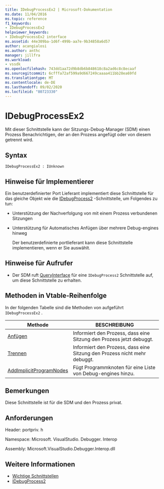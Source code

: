 ```yaml
---
title: IDebugProcessEx2 | Microsoft-Dokumentation
ms.date: 11/04/2016
ms.topic: reference
f1_keywords:
- IDebugProcessEx2
helpviewer_keywords:
- IDebugProcessEx2 interface
ms.assetid: 44e309ba-1d6f-499b-aa7e-9b34858a6d57
author: acangialosi
ms.author: anthc
manager: jillfra
ms.workload:
- vssdk
ms.openlocfilehash: 743dd1aa72d9b8db6b848618c8a2ad6c8c8ecaaf
ms.sourcegitcommit: 6cfffa72af599a9d667249caaaa411bb28ea69fd
ms.translationtype: MT
ms.contentlocale: de-DE
ms.lasthandoff: 09/02/2020
ms.locfileid: "80723330"
---
```

# <a name="idebugprocessex2"></a>IDebugProcessEx2
Mit dieser Schnittstelle kann der Sitzungs-Debug-Manager (SDM) einen Prozess Benachrichtigen, der an den Prozess angefügt oder von diesem getrennt wird.

## <a name="syntax"></a>Syntax

```
IDebugProcessEx2 : IUnknown
```

## <a name="notes-for-implementers"></a>Hinweise für Implementierer
 Ein benutzerdefinierter Port Lieferant implementiert diese Schnittstelle für das gleiche Objekt wie die [IDebugProcess2](../../../extensibility/debugger/reference/idebugprocess2.md) -Schnittstelle, um Folgendes zu tun:

- Unterstützung der Nachverfolgung von mit einem Prozess verbundenen Sitzungen

- Unterstützung für Automatisches Anfügen über mehrere Debug-engines hinweg

  Der benutzerdefinierte portlieferant kann diese Schnittstelle implementieren, wenn er Sie auswählt.

## <a name="notes-for-callers"></a>Hinweise für Aufrufer

- Der SDM ruft [QueryInterface](/cpp/atl/queryinterface) für eine `IDebugProcess2` Schnittstelle auf, um diese Schnittstelle zu erhalten.

## <a name="methods-in-vtable-order"></a>Methoden in Vtable-Reihenfolge
 In der folgenden Tabelle sind die Methoden von aufgeführt `IDebugProcessEx2` .

|Methode|BESCHREIBUNG|
|------------|-----------------|
|[Anfügen](../../../extensibility/debugger/reference/idebugprocessex2-attach.md)|Informiert den Prozess, dass eine Sitzung den Prozess jetzt debuggt.|
|[Trennen](../../../extensibility/debugger/reference/idebugprocessex2-detach.md)|Informiert den Prozess, dass eine Sitzung den Prozess nicht mehr debuggt.|
|[AddImplicitProgramNodes](../../../extensibility/debugger/reference/idebugprocessex2-addimplicitprogramnodes.md)|Fügt Programmknoten für eine Liste von Debug-engines hinzu.|

## <a name="remarks"></a>Bemerkungen
 Diese Schnittstelle ist für die SDM und den Prozess privat.

## <a name="requirements"></a>Anforderungen
 Header: portpriv. h

 Namespace: Microsoft. VisualStudio. Debugger. Interop

 Assembly: Microsoft.VisualStudio.Debugger.Interop.dll

## <a name="see-also"></a>Weitere Informationen
- [Wichtige Schnittstellen](../../../extensibility/debugger/reference/core-interfaces.md)
- [IDebugProcess2](../../../extensibility/debugger/reference/idebugprocess2.md)
